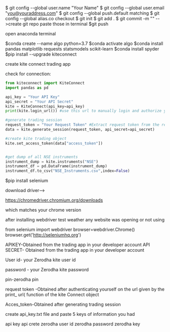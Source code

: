 $ git config --global user.name "Your Name"
$ git config --global user.email "you@youraddress.com"
$ git config --global push.default matching
$ git config --global alias.co checkout
$ git init
$ git add .
$ git commit -m ""
-->create git repo
paste those in terminal
$git push

open anaconda terminal

$conda create --name algo python=3.7
$conda activate algo
$conda install pandas matplotlib requests statsmodels scikit-learn
$conda install spyder
$pip install --upgrade kiteconnect

create kite connect trading app

check for connection:


``` py
from kiteconnect import KiteConnect
import pandas as pd

api_key = "Your API Key"
api_secret = "Your API Secret"
kite = KiteConnect(api_key=api_key)
print(kite.login_url()) #use this url to manually login and authorize yourself

#generate trading session
request_token = "Your Request Token" #Extract request token from the redirect url obtained after you authorize yourself by loggin in
data = kite.generate_session(request_token, api_secret=api_secret)

#create kite trading object
kite.set_access_token(data["access_token"])


#get dump of all NSE instruments
instrument_dump = kite.instruments("NSE")
instrument_df = pd.DataFrame(instrument_dump)
instrument_df.to_csv("NSE_Instruments.csv",index=False)
```

$pip install selenium

download driver-->
	
https://chromedriver.chromium.org/downloads

which matches your chrome version

after installing webdriver 
test weather any  website was opening or not using

from selenium import webdriver
browser=webdriver.Chrome()
browser.get('http://seleniumhq.org')

APIKEY-Obtained from the trading app in your developer account
API SECRET- Obtained from the trading app in your developer account

User id- your Zerodha kite user id

password - your Zerodha kite password

pin-zerodha pin

request token -Obtained after authenticating yourself on the url given by the print_ url( function of the kite Connect object

Acces_token-Obtained after generating trading session


create api_key.txt file 
and paste 5 keys of information you had

api key
api crete
zerodha user id
zerodha password
zerodha key








